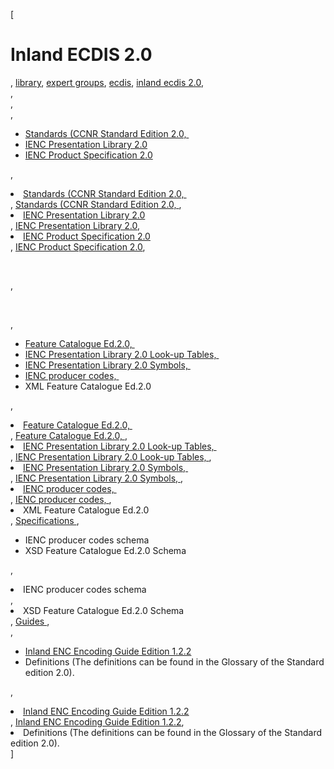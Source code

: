 [

# Inland ECDIS 2.0

, <a href="http://www.ris.eu/library" style="text-transform:lowercase;">Library</a>, <a href="http://www.ris.eu/library/expert_groups" style="text-transform:lowercase;">Expert Groups</a>, <a href="http://www.ris.eu/library/expert_groups/ecdis" style="text-transform:lowercase;">ECDIS</a>, <a href="http://www.ris.eu/library/expert_groups/ecdis/inland_ecdis_2_0" style="text-transform:lowercase;">Inland ECDIS 2.0</a>,   
,   
,   
, 

*   [Standards (CCNR Standard Edition 2.0,&nbsp;](http://www.ris.eu/docs/File/388/ccnr_standard_edition_2.pdf)
*   [IENC Presentation Library 2.0](http://www.ris.eu/docs/File/388/ienc_presentation_library_2.pdf)&nbsp;
*   [IENC Product Specification 2.0](http://www.ris.eu/docs/File/388/ienc_product_specification_2.pdf)&nbsp;

, <li><a href="http://www.ris.eu/docs/File/388/ccnr_standard_edition_2.pdf">Standards (CCNR Standard Edition 2.0,&nbsp;</a></li>, [Standards (CCNR Standard Edition 2.0,&nbsp;](http://www.ris.eu/docs/File/388/ccnr_standard_edition_2.pdf), <li><a href="http://www.ris.eu/docs/File/388/ienc_presentation_library_2.pdf">IENC Presentation Library 2.0</a>&nbsp;</li>, [IENC Presentation Library 2.0](http://www.ris.eu/docs/File/388/ienc_presentation_library_2.pdf), <li><a href="http://www.ris.eu/docs/File/388/ienc_product_specification_2.pdf">IENC Product Specification 2.0</a>&nbsp;</li>, [IENC Product Specification 2.0](http://www.ris.eu/docs/File/388/ienc_product_specification_2.pdf), 

<br type="_moz"/>

, 

<br type="_moz"/>

, 

*   [Feature Catalogue Ed.2.0,&nbsp;](http://www.ris.eu/docs/File/388/ienc_presentation_library_2.pdf)
*   [IENC Presentation Library 2.0 Look-up Tables,&nbsp;](http://www.ris.eu/docs/File/388/ienc_presentation_library_2.pdf)
*   [IENC Presentation Library 2.0 Symbols,&nbsp;](http://www.ris.eu/docs/File/388/ienc_presentation_library_2.pdf)
*   [IENC producer codes,&nbsp;](http://www.ris.eu/docs/File/388/ienc_presentation_library_2.pdf)
*   XML Feature Catalogue Ed.2.0&nbsp;

, <li><a href="http://www.ris.eu/docs/File/388/ienc_presentation_library_2.pdf">Feature Catalogue Ed.2.0,&nbsp;</a></li>, [Feature Catalogue Ed.2.0,&nbsp;](http://www.ris.eu/docs/File/388/ienc_presentation_library_2.pdf), <li><a href="http://www.ris.eu/docs/File/388/ienc_presentation_library_2.pdf">IENC Presentation Library 2.0 Look-up Tables,&nbsp;</a></li>, [IENC Presentation Library 2.0 Look-up Tables,&nbsp;](http://www.ris.eu/docs/File/388/ienc_presentation_library_2.pdf), <li><a href="http://www.ris.eu/docs/File/388/ienc_presentation_library_2.pdf">IENC Presentation Library 2.0 Symbols,&nbsp;</a></li>, [IENC Presentation Library 2.0 Symbols,&nbsp;](http://www.ris.eu/docs/File/388/ienc_presentation_library_2.pdf), <li><a href="http://www.ris.eu/docs/File/388/ienc_presentation_library_2.pdf">IENC producer codes,&nbsp;</a></li>, [IENC producer codes,&nbsp;](http://www.ris.eu/docs/File/388/ienc_presentation_library_2.pdf), <li>XML Feature Catalogue Ed.2.0&nbsp;</li>, [Specifications ](http://www.ris.eu/docs/File/388/ienc_presentation_library_2_lookup_tables.zip), 

*   IENC producer codes schema
*   XSD Feature Catalogue Ed.2.0 Schema

, <li>IENC producer codes schema</li>, <li>XSD Feature Catalogue Ed.2.0 Schema</li>, [Guides ](http://www.ris.eu/docs/File/388/ienc_encoding_guide_version_1_2_2.pdf),   
, 

*   [Inland ENC Encoding Guide Edition 1.2.2](http://www.ris.eu/docs/File/388/ienc_encoding_guide_version_1_2_2.pdf)
*   Definitions (The definitions can be found in the Glossary of the Standard edition 2.0).

, <li><a href="http://www.ris.eu/docs/File/388/ienc_encoding_guide_version_1_2_2.pdf">Inland ENC Encoding Guide Edition 1.2.2</a></li>, [Inland ENC Encoding Guide Edition 1.2.2](http://www.ris.eu/docs/File/388/ienc_encoding_guide_version_1_2_2.pdf), <li>Definitions (The definitions can be found in the Glossary of the Standard edition 2.0).</li>]